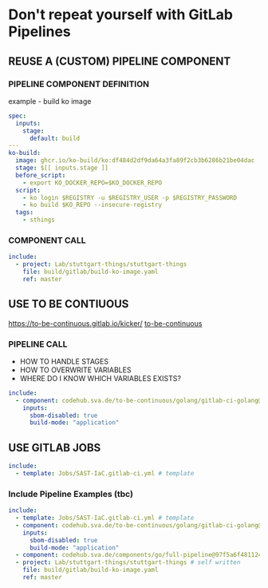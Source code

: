 # Don't repeat yourself with GitLab Pipelines

## REUSE A (CUSTOM) PIPELINE COMPONENT

### PIPELINE COMPONENT DEFINITION

example - build ko image

```yaml
spec:
  inputs:
    stage:
      default: build
---
ko-build:
  image: ghcr.io/ko-build/ko:df484d2df9da64a3fa89f2cb3b6286b21be04dac
  stage: $[[ inputs.stage ]]
  before_script:
    - export KO_DOCKER_REPO=$KO_DOCKER_REPO
  script:
    - ko login $REGISTRY -u $REGISTRY_USER -p $REGISTRY_PASSWORD
    - ko build $KO_REPO --insecure-registry
  tags:
    - sthings
```

### COMPONENT CALL

```yaml
include:
  - project: Lab/stuttgart-things/stuttgart-things
    file: build/gitlab/build-ko-image.yaml
    ref: master
```

## USE TO BE CONTIUOUS 

https://to-be-continuous.gitlab.io/kicker/
[to-be-continuous](https://gitlab.com/to-be-continuous)

### PIPELINE CALL

* HOW TO HANDLE STAGES
* HOW TO OVERWRITE VARIABLES
* WHERE DO I KNOW WHICH VARIABLES EXISTS?

```yaml
include:
  - component: codehub.sva.de/to-be-continuous/golang/gitlab-ci-golang@4.10.0 # to be continous
    inputs:
      sbom-disabled: true
      build-mode: "application"
```


## USE GITLAB JOBS

```yaml
include:
  - template: Jobs/SAST-IaC.gitlab-ci.yml # template
```


### Include Pipeline Examples (tbc)

```yaml
include:
  - template: Jobs/SAST-IaC.gitlab-ci.yml # template
  - component: codehub.sva.de/to-be-continuous/golang/gitlab-ci-golang@4.10.0 # to be continous
    inputs:
      sbom-disabled: true
      build-mode: "application"
  - component: codehub.sva.de/components/go/full-pipeline@97f5a6f4811246faa07892e75a17c4c9f7f9c2e3 # component
  - project: Lab/stuttgart-things/stuttgart-things # self written
    file: build/gitlab/build-ko-image.yaml
    ref: master
```
